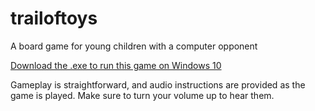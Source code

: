 # trailoftoys
A board game for young children with a computer opponent

[Download the .exe to run this game on Windows 10](releases/tag/v1.0/toyGame.exe)

Gameplay is straightforward, and audio instructions are provided as the game is played. Make sure to turn your volume up to hear them.
